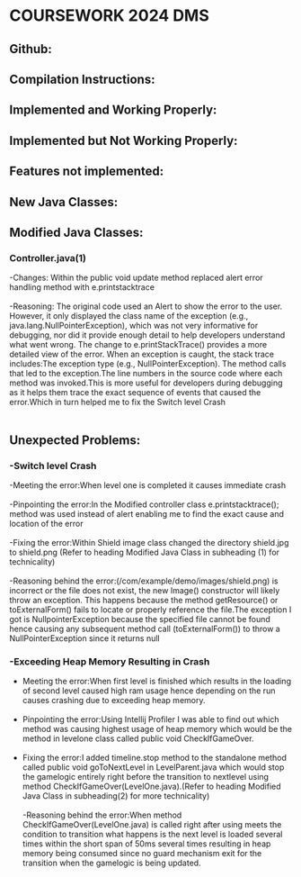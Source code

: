 
# COURSEWORK 2024 DMS
## Github:
## Compilation Instructions:
## Implemented and Working Properly:
## Implemented but Not Working Properly:
## Features not implemented:
## New Java Classes:
## Modified Java Classes:
### Controller.java(1)
-Changes: Within the public void update method replaced alert error handling method with e.printstacktrace<br><br>
-Reasoning: The original code used an Alert to show the error to the user. However, it only displayed the class name of the exception (e.g., java.lang.NullPointerException), which was not very informative for debugging, nor did it provide enough detail to help developers understand what went wrong. The change to e.printStackTrace() provides a more detailed view of the error. When an exception is caught, the stack trace includes:The exception type (e.g., NullPointerException).
The method calls that led to the exception.The line numbers in the source code where each method was invoked.This is more useful for developers during debugging as it helps them trace the exact sequence of events that caused the error.Which in turn helped me to fix the Switch level Crash <br><br>

### 
## Unexpected Problems:


### -Switch level Crash
-Meeting the error:When level one is completed it causes immediate crash<br><br>
-Pinpointing the error:In the Modified controller class e.printstacktrace(); method was used instead of alert enabling me to find the exact cause and location of the error<br><br>
-Fixing the error:Within Shield image class changed the directory shield.jpg to shield.png (Refer to heading Modified Java Class in subheading (1) for technicality)<br><br>
-Reasoning behind the error:(/com/example/demo/images/shield.png) is incorrect or the file does not exist, the new Image() constructor will likely throw an exception. This happens because the method getResource() or toExternalForm() fails to locate or properly reference the file.The exception I got is NullpointerException because the specified file cannot be found hence causing any subsequent method call (toExternalForm()) to throw a NullPointerException since it returns null


### -Exceeding Heap Memory Resulting in Crash 
- Meeting the error:When first level is finished which results in the loading of second level caused high ram usage hence depending on the run causes crashing due to exceeding heap memory.<br><br>
- Pinpointing the error:Using Intellij Profiler I was able to find out which method was causing highest usage of heap memory which would be the method in levelone class called public void CheckIfGameOver.<br><br>
- Fixing the error:I added timeline.stop method to the standalone method called public void goToNextLevel in LevelParent.java which would stop the gamelogic entirely right before the transition to nextlevel using method CheckIfGameOver(LevelOne.java).(Refer to heading Modified Java Class in subheading(2) for more technicality)<br><br>
-Reasoning behind the error:When method CheckIfGameOver(LevelOne.java) is called right after using meets the condition to transition what happens is the next level is loaded several times within the short span of 50ms several times resulting in heap memory being consumed since no guard mechanism exit for the transition when the gamelogic is being updated.<br><br>
